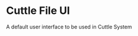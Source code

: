[//]: # ({% raw %})

# Cuttle File UI
A default user interface to be used in Cuttle System

[//]: # ({% endraw %})
